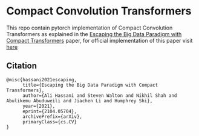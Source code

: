 # Compact Convolution Transformers
This repo contain pytorch implementation of Compact Convolution Transformers as explained in the [Escaping the Big Data Paradigm with Compact Transformers]() paper, for official implementation of this paper visit [here](https://github.com/SHI-Labs/Compact-Transformers)

## Citation
```
@misc{hassani2021escaping,
      title={Escaping the Big Data Paradigm with Compact Transformers}, 
      author={Ali Hassani and Steven Walton and Nikhil Shah and Abulikemu Abuduweili and Jiachen Li and Humphrey Shi},
      year={2021},
      eprint={2104.05704},
      archivePrefix={arXiv},
      primaryClass={cs.CV}
}
```
